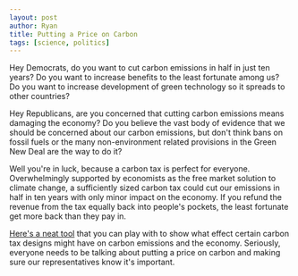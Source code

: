 ```yaml
---
layout: post
author: Ryan
title: Putting a Price on Carbon
tags: [science, politics]
---
```

Hey Democrats, do you want to cut carbon emissions in half in just ten years? Do you want to increase benefits to the least fortunate among us? Do you want to increase development of green technology so it spreads to other countries?

Hey Republicans, are you concerned that cutting carbon emissions means damaging the economy? Do you believe the vast body of evidence that we should be concerned about our carbon emissions, but don't think bans on fossil fuels or the many non-environment related provisions in the Green New Deal are the way to do it?

Well you're in luck, because a carbon tax is perfect for everyone. Overwhelmingly supported by economists as the free market solution to climate change, a sufficiently sized carbon tax could cut our emissions in half in ten years with only minor impact on the economy. If you refund the revenue from the tax equally back into people's pockets, the least fortunate get more back than they pay in.

[Here's a neat tool](https://www.rff.org/cpc/ "RFF Carbon Pricing Calculator") that you can play with to show what effect certain carbon tax designs might have on carbon emissions and the economy. Seriously, everyone needs to be talking about putting a price on carbon and making sure our representatives know it's important.
